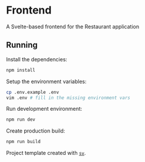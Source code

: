 # Frontend

A Svelte-based frontend for the Restaurant application

## Running

Install the dependencies:

```bash
npm install
```

Setup the environment variables:
```bash
cp .env.example .env
vim .env # fill in the missing environment vars
```

Run development environment:

```bash
npm run dev
```

Create production build:
```bash
npm run build
```

Project template created with [`sv`](https://github.com/sveltejs/cli).
